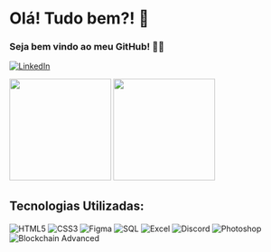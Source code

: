 # Olá! Tudo bem?!  🤙
### Seja bem vindo ao meu GitHub! 👨‍💻

[![LinkedIn](https://img.shields.io/badge/LinkedIn-0077B5?style=for-the-badge&logo=linkedin&logoColor=white)](https://www.linkedin.com/in/lucas-quintino-69868620b/)

<div>
<img height= "180cm" src="https://github-readme-stats.vercel.app/api?username=QuintinoPro&show_icons=true&theme=merko">
<img height= "180cm" src="https://github-readme-stats.vercel.app/api/top-langs/?username=QuintinoPro&layout=donut">
</div>

## Tecnologias Utilizadas: 
<div style="display: inline_block">
  <img align="center" alt="HTML5" src="https://img.shields.io/badge/HTML5-E34F26?style=for-the-badge&logo=html5&logoColor=white"/>
  <img align="center" alt="CSS3" src="https://img.shields.io/badge/CSS3-1572B6?style=for-the-badge&logo=css3&logoColor=white"/>
  <img align="center" alt="Figma" src="https://img.shields.io/badge/Figma-F24E1E?style=for-the-badge&logo=figma&logoColor=white"/>
  <img align="center" alt="SQL" src="https://img.shields.io/badge/MySQL-005C84?style=for-the-badge&logo=mysql&logoColor=white"/>
  <img align="center" alt="Excel" src="https://img.shields.io/badge/Microsoft_Excel-217346?style=for-the-badge&logo=microsoft-excel&logoColor=white"/>
  <img align="center" alt="Discord" src="https://img.shields.io/badge/Discord-7289DA?style=for-the-badge&logo=discord&logoColor=white"/>
  <img align="center" alt="Photoshop" src="https://img.shields.io/badge/Adobe%20Photoshop-31A8FF?style=for-the-badge&logo=Adobe%20Photoshop&logoColor=black"/>
  <img align="center" alt="Blockchain Advanced" src="https://img.shields.io/badge/Bitcoin-000000?style=for-the-badge&logo=bitcoin&logoColor=white"/>
</div><br/>







